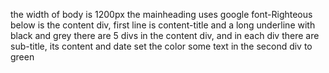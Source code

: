 the width of body is 1200px
the mainheading uses google font-Righteous
below is the content div, first line is content-title and a long underline with black and grey
there are 5 divs in the content div, and in each div there are sub-title, its content and date
set the color some text in the second div to green 